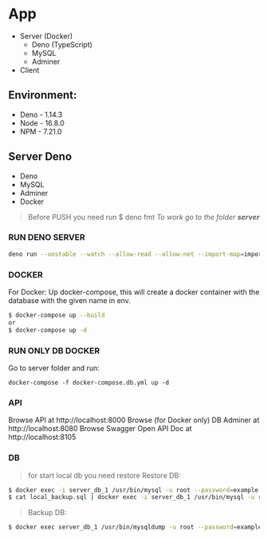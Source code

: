 # App

* Server (Docker)
    * Deno (TypeScript)
    * MySQL
    * Adminer
* Client


## Environment:
* Deno - 1.14.3
* Node - 16.8.0
* NPM - 7.21.0


## Server Deno
 - Deno
 - MySQL
 - Adminer
 - Docker

> Before PUSH you need run $ deno fmt
> _To work go to the folder **server**_

### RUN DENO SERVER
```bash
deno run --unstable --watch --allow-read --allow-net --import-map=import_map.json  app.ts
```

### DOCKER
For Docker: Up docker-compose, this will create a docker container with the database with the given name in env.
```bash
$ docker-compose up --build
or
$ docker-compose up -d
```

### RUN ONLY DB DOCKER
Go to server folder and run:
```bush
docker-compose -f docker-compose.db.yml up -d
```

### API
Browse API at http://localhost:8000
Browse (for Docker only) DB Adminer at http://localhost:8080
Browse Swagger Open API Doc at http://localhost:8105

### DB
> for start local db you need restore
> Restore DB:
```bash
$ docker exec -i server_db_1 /usr/bin/mysql -u root --password=example -e 'CREATE DATABASE deno_api_db;'
$ cat local_backup.sql | docker exec -i server_db_1 /usr/bin/mysql -u root --password=example deno_api_db
```

> Backup DB:
```bash
$ docker exec server_db_1 /usr/bin/mysqldump -u root --password=example deno_api_db > local_backup.sql
```
